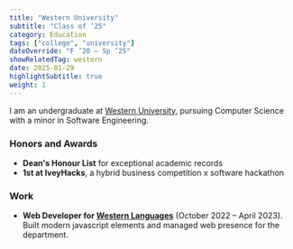 ```yaml
---
title: "Western University"
subtitle: "Class of ’25"
category: Education
tags: ["college", "university"]
dateOverride: "F ’20 – Sp ’25"
showRelatedTag: western
date: 2025-01-29
highlightSubtitle: true
weight: 1
---
```


I am an undergraduate at [Western University](https://uwo.ca), pursuing Computer Science with a minor in Software Engineering.

### Honors and Awards

* **Dean's Honour List** for exceptional academic records
* **1st at IveyHacks**, a hybrid business competition x software hackathon


### Work
* **Web Developer for [Western Languages](https://www.uwo.ca/languages/)** (October 2022 – April 2023). Built modern javascript elements and managed web presence for the department.